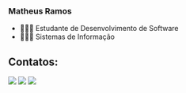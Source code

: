 ### Matheus Ramos

- 👩🏻‍💻 Estudante de Desenvolvimento de Software
- 👩🏻‍🏫 Sistemas de Informação

  
## Contatos:

<div>
<a href="https://www.instagram.com/mattheo_qrz/" target="_blank"><img loading="lazy" src="https://img.shields.io/badge/-Instagram-%23E4405F?style=for-the-badge&logo=instagram&logoColor=white" target="_blank"></a>
<a href = "mailto:matheuscruz1109@gmail.com"><img loading="lazy" src="https://img.shields.io/badge/Gmail-D14836?style=for-the-badge&logo=gmail&logoColor=white" target="_blank"></a>
<a href="https://www.linkedin.com/in/matheus-ramos-cruz/" target="_blank"><img loading="lazy" src="https://img.shields.io/badge/-LinkedIn-%230077B5?style=for-the-badge&logo=linkedin&logoColor=white" target="_blank"></a>   
</div>
